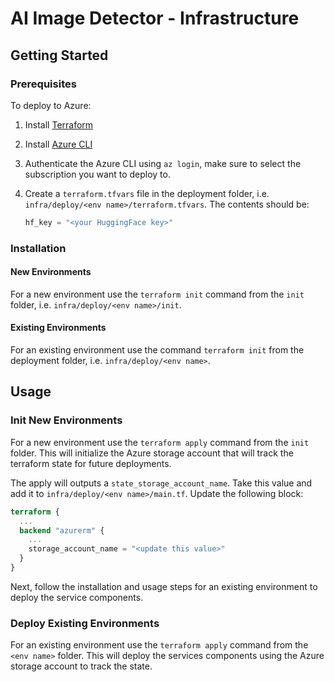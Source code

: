 # AI Image Detector - Infrastructure

## Getting Started

### Prerequisites

To deploy to Azure:

1. Install [Terraform](https://developer.hashicorp.com/terraform/install)
  
1. Install [Azure CLI](https://learn.microsoft.com/en-us/cli/azure/install-azure-cli#install)

1. Authenticate the Azure CLI using `az login`, make sure to select the subscription you want to deploy to.

1. Create a `terraform.tfvars` file in the deployment folder, i.e. `infra/deploy/<env name>/terraform.tfvars`. The contents should be:

   ```terraform
   hf_key = "<your HuggingFace key>"
   ```

### Installation

#### New Environments

For a new environment use the `terraform init` command from the `init` folder, i.e. `infra/deploy/<env name>/init`.

#### Existing Environments

For an existing environment use the command `terraform init` from the deployment folder, i.e. `infra/deploy/<env name>`.

## Usage

### Init New Environments

For a new environment use the `terraform apply` command from the `init` folder. This will initialize the Azure storage account that will track the terraform state for future deployments.

The apply will outputs a `state_storage_account_name`. Take this value and add it to `infra/deploy/<env name>/main.tf`. Update the following block:

```terraform
terraform {
  ...
  backend "azurerm" {
    ...
    storage_account_name = "<update this value>"
  }
}
```

Next, follow the installation and usage steps for an existing environment to deploy the service components.

### Deploy Existing Environments

For an existing environment use the `terraform apply` command from the `<env name>` folder. This will deploy the services components using the Azure storage account to track the state.
